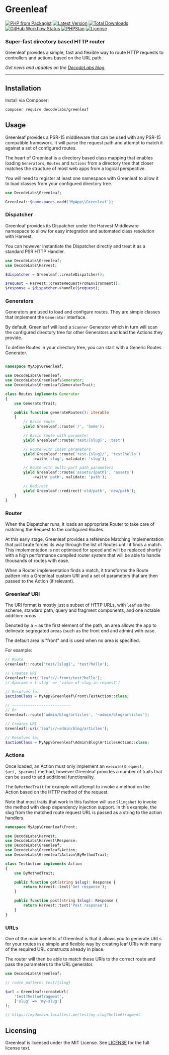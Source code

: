 # Greenleaf

[![PHP from Packagist](https://img.shields.io/packagist/php-v/decodelabs/greenleaf?style=flat)](https://packagist.org/packages/decodelabs/greenleaf)
[![Latest Version](https://img.shields.io/packagist/v/decodelabs/greenleaf.svg?style=flat)](https://packagist.org/packages/decodelabs/greenleaf)
[![Total Downloads](https://img.shields.io/packagist/dt/decodelabs/greenleaf.svg?style=flat)](https://packagist.org/packages/decodelabs/greenleaf)
[![GitHub Workflow Status](https://img.shields.io/github/actions/workflow/status/decodelabs/greenleaf/integrate.yml?branch=develop)](https://github.com/decodelabs/greenleaf/actions/workflows/integrate.yml)
[![PHPStan](https://img.shields.io/badge/PHPStan-enabled-44CC11.svg?longCache=true&style=flat)](https://github.com/phpstan/phpstan)
[![License](https://img.shields.io/packagist/l/decodelabs/greenleaf?style=flat)](https://packagist.org/packages/decodelabs/greenleaf)

### Super-fast directory based HTTP router

Greenleaf provides a simple, fast and flexible way to route HTTP requests to controllers and actions based on the URL path.

_Get news and updates on the [DecodeLabs blog](https://blog.decodelabs.com)._

---

## Installation

Install via Composer:

```bash
composer require decodelabs/greenleaf
```

## Usage

Greenleaf provides a PSR-15 middleware that can be used with any PSR-15 compatible framework. It will parse the request path and attempt to match it against a set of configured routes.

The heart of Greenleaf is a directory based class mapping that enables loading <code>Generators</code>, <code>Routes</code> and <code>Actions</code> from a directory tree that closer matches the structure of most web apps from a logical perspective.

You will need to register at least one namespace with Greenleaf to allow it to load classes from your configured directory tree.

```php
use DecodeLabs\Greenleaf;

Greenleaf::$namespaces->add('MyApp\\Greenleaf');
```

### Dispatcher

Greenleaf provides its Dispatcher under the Harvest Middleware namespace to allow for easy integration and automated class resolution with Harvest.

You can however instantiate the Dispatcher directly and treat it as a standard PSR HTTP Handler.

```php
use DecodeLabs\Greenleaf;
use DecodeLabs\Harvest;

$dispatcher = Greenleaf::createDispatcher();

$request = Harvest::createRequestFromEnvironment();
$response = $dispatcher->handle($request);
```

### Generators

Generators are used to load and configure routes. They are simple classes that implement the <code>Generator</code> interface.

By default, Greenleaf will load a <code>Scanner</code> Generator which in turn will scan the configured directory tree for other Generators and load the Actions they provide.

To define Routes in your directory tree, you can start with a Generic Routes Generator.


```php

namespace MyApp\Greenleaf;

use DecodeLabs\Greenleaf;
use DecodeLabs\Greenleaf\Generator;
use DecodeLabs\Greenleaf\GeneratorTrait;

class Routes implements Generator
{
    use GeneratorTrait;

    public function generateRoutes(): iterable
    {
        // Basic route
        yield Greenleaf::route('/', 'home');

        // Basic route with parameter
        yield Greenleaf::route('test/{slug}', 'test')

        // Route with inset parameters
        yield Greenleaf::route('test-{slug}/', 'test?hello')
            ->with('slug', validate: 'slug');

        // Route with multi-part path parameters
        yield Greenleaf::route('assets/{path}', 'assets')
            ->with('path', validate: 'path');

        // Redirect
        yield Greenleaf::redirect('old/path', 'new/path');
    }
}
```

### Router

When the Dispatcher runs, it loads an appropriate Router to take care of matching the Request to the configured Routes.

At this early stage, Greenleaf provides a reference Matching implementation that just brute forces its way through the list of Routes until it finds a match. This implementation is not optimised for speed and will be replaced shortly with a high performance compiled router system that will be able to handle thousands of routes with ease.

When a Router implementation finds a match, it transforms the Route pattern into a Greenleaf custom URI and a set of parameters that are then passed to the Action (if relevant).

### Greenleaf URI

The URI format is mostly just a subset of HTTP URLs, with <code>leaf</code> as the scheme, standard path, query and fragment components, and one notable addition: _areas_.

Denoted by a ~ as the first element of the path, an area allows the app to delineate segregated areas (such as the front end and admin) with ease.

The default area is "front" and is used when no area is specified.

For example:

```php
// Route
Greenleaf::route('test/{slug}', 'test?hello');

// Creates URI
Greenleaf::uri('leaf://~front/test?hello');
// $params = ['slug' => 'value-of-slug-in-request']

// Resolves to:
$actionClass = MyApp\Greenleaf\Front\TestAction::class;

// --------------------------
// Or
Greenleaf::route('admin/blog/articles', '~admin/blog/articles');

// Creates URI
Greenleaf::uri('leaf://~admin/blog/articles');

// Resolves to:
$actionClass = MyApp\Greenleaf\Admin\Blog\ArticlesAction::class;
```

### Actions

Once loaded, an Action must only implement an <code>execute($request, $uri, $params)</code> method, however Greenleaf provides a number of traits that can be used to add additional functionality.

The <code>ByMethodTrait</code> for example will attempt to invoke a method on the Action based on the HTTP method of the request.

Note that most traits that work in this fashion will use <code>Slingshot</code> to invoke the method with deep dependency injection support. In this example, the slug from the matched route request URL is passed as a string to the action handlers.

```php
namespace MyApp\Greenleaf\Front;

use DecodeLabs\Harvest;
use DecodeLabs\Harvest\Response;
use DecodeLabs\Greenleaf;
use DecodeLabs\Greenleaf\Action;
use DecodeLabs\Greenleaf\Action\ByMethodTrait;

class TestAction implements Action
{
    use ByMethodTrait;

    public function get(string $slug): Response {
        return Harvest::text('Get response');
    }

    public function post(string $slug): Response {
        return Harvest::text('Post response');
    }
}
```

### URLs

One of the main benefits of Greenleaf is that it allows you to generate URLs for your routes in a simple and flexible way by creating leaf URIs with many of the required URL constructs already in place.

The router will then be able to match these URIs to the correct route and pass the parameters to the URL generator.

```php
use DecodeLabs\Greenleaf;

// route pattern: test/{slug}

$url = Greenleaf::createUrl(
    'test?hello#fragment',
    ['slug' => 'my-slug']
);

// https://mydomain.localtest.me/test/my-slug?hello#fragment
```

## Licensing

Greenleaf is licensed under the MIT License. See [LICENSE](./LICENSE) for the full license text.
